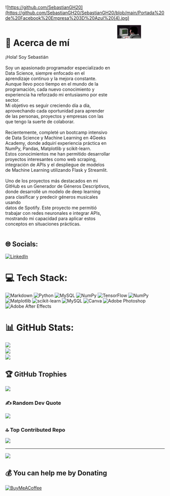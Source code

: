 ![https://github.com/SebastianGH20](https://github.com/SebastianGH20/SebastianGH20/blob/main/Portada%20de%20Facebook%20Empresa%203D%20Azul%20(4).jpg)

<div style="display: flex; align-items: flex-start;">
  <div style="flex: 1; padding-right: 20px;">
    <h1>💫 Acerca de mí</h1>
    <p>¡Hola! Soy Sebastián<br><br>
    Soy un apasionado programador especializado en Data Science, siempre enfocado en el <br>
    aprendizaje continuo y la mejora constante. Aunque llevo poco tiempo en el mundo de la<br>
    programación, cada nuevo conocimiento y experiencia ha reforzado mi entusiasmo por este sector. <br>
    Mi objetivo es seguir creciendo día a día, aprovechando cada oportunidad para aprender <br>
    de las personas, proyectos y empresas con las que tengo la suerte de colaborar.<br><br>
    Recientemente, completé un bootcamp intensivo de Data Science y Machine Learning en 4Geeks<br>
    Academy, donde adquirí experiencia práctica en NumPy, Pandas, Matplotlib y scikit-learn. <br>
    Estos conocimientos me han permitido desarrollar proyectos interesantes como web scraping, <br>
    integración de APIs y el despliegue de modelos de Machine Learning utilizando Flask y Streamlit.<br><br>
    Uno de los proyectos más destacados en mi GitHub es un Generador de Géneros Descriptivos, <br>
    donde desarrollé un modelo de deep learning para clasificar y predecir géneros musicales usando<br>
    datos de Spotify. Este proyecto me permitió trabajar con redes neuronales e integrar APIs,<br>
    mostrando mi capacidad para aplicar estos conceptos en situaciones prácticas.
    </p>
  </div>
  <div style="flex-shrink: 0; width: 150px; height: auto;">
    <img src="https://github.com/SebastianGH20/SebastianGH20/blob/main/ezgif.com-animated-gif-maker.gif" alt="GIF" style="width: 50%; height: auto;" />
  </div>
</div>







## 🌐 Socials:
[![LinkedIn](https://img.shields.io/badge/LinkedIn-%230077B5.svg?logo=linkedin&logoColor=white)](https://linkedin.com/in/https://www.linkedin.com/in/sebastian-gonzalez-hincapie/) 

# 💻 Tech Stack:
![Markdown](https://img.shields.io/badge/markdown-%23000000.svg?style=for-the-badge&logo=markdown&logoColor=white) ![Python](https://img.shields.io/badge/python-3670A0?style=for-the-badge&logo=python&logoColor=ffdd54) ![MySQL](https://img.shields.io/badge/mysql-4479A1.svg?style=for-the-badge&logo=mysql&logoColor=white) ![NumPy](https://img.shields.io/badge/numpy-%23013243.svg?style=for-the-badge&logo=numpy&logoColor=white) ![TensorFlow](https://img.shields.io/badge/TensorFlow-%23FF6F00.svg?style=for-the-badge&logo=TensorFlow&logoColor=white) ![NumPy](https://img.shields.io/badge/numpy-%23013243.svg?style=for-the-badge&logo=numpy&logoColor=white) ![Matplotlib](https://img.shields.io/badge/Matplotlib-%23ffffff.svg?style=for-the-badge&logo=Matplotlib&logoColor=black) ![scikit-learn](https://img.shields.io/badge/scikit--learn-%23F7931E.svg?style=for-the-badge&logo=scikit-learn&logoColor=white) ![MySQL](https://img.shields.io/badge/mysql-4479A1.svg?style=for-the-badge&logo=mysql&logoColor=white) ![Canva](https://img.shields.io/badge/Canva-%2300C4CC.svg?style=for-the-badge&logo=Canva&logoColor=white) ![Adobe Photoshop](https://img.shields.io/badge/adobe%20photoshop-%2331A8FF.svg?style=for-the-badge&logo=adobe%20photoshop&logoColor=white) ![Adobe After Effects](https://img.shields.io/badge/Adobe%20After%20Effects-9999FF.svg?style=for-the-badge&logo=Adobe%20After%20Effects&logoColor=white)
# 📊 GitHub Stats:
![](https://github-readme-stats.vercel.app/api?username=SebastianGH20&theme=dark&hide_border=false&include_all_commits=true&count_private=false)<br/>
![](https://github-readme-streak-stats.herokuapp.com/?user=SebastianGH20&theme=dark&hide_border=false)<br/>
![](https://github-readme-stats.vercel.app/api/top-langs/?username=SebastianGH20&theme=dark&hide_border=false&include_all_commits=true&count_private=false&layout=compact)

## 🏆 GitHub Trophies
![](https://github-profile-trophy.vercel.app/?username=SebastianGH20&theme=radical&no-frame=false&no-bg=false&margin-w=4)

### ✍️ Random Dev Quote
![](https://quotes-github-readme.vercel.app/api?type=horizontal&theme=radical)

### 🔝 Top Contributed Repo
![](https://github-contributor-stats.vercel.app/api?username=SebastianGH20&limit=5&theme=github_dark_dimmed&combine_all_yearly_contributions=true)

---
[![](https://visitcount.itsvg.in/api?id=SebastianGH20&icon=0&color=1)](https://visitcount.itsvg.in)

  ## 💰 You can help me by Donating
  [![BuyMeACoffee](https://img.shields.io/badge/Buy%20Me%20a%20Coffee-ffdd00?style=for-the-badge&logo=buy-me-a-coffee&logoColor=black)](https://buymeacoffee.com/SebastianGH20) 

  
<!-- Proudly created with GPRM ( https://gprm.itsvg.in ) -->

